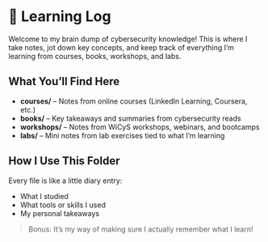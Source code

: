 # 📝 Learning Log

Welcome to my brain dump of cybersecurity knowledge! This is where I take notes, jot down key concepts, and keep track of everything I’m learning from courses, books, workshops, and labs.

## What You’ll Find Here
- **courses/** – Notes from online courses (LinkedIn Learning, Coursera, etc.)  
- **books/** – Key takeaways and summaries from cybersecurity reads  
- **workshops/** – Notes from WiCyS workshops, webinars, and bootcamps  
- **labs/** – Mini notes from lab exercises tied to what I’m learning

## How I Use This Folder
Every file is like a little diary entry:
- What I studied
- What tools or skills I used
- My personal takeaways

> Bonus: It’s my way of making sure I actually remember what I learn!

